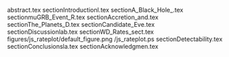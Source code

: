 abstract.tex
sectionIntroductionl.tex
sectionA_Black_Hole_.tex
sectionmuGRB_Event_R.tex
sectionAccretion_and.tex
sectionThe_Planets_D.tex
sectionCandidate_Eve.tex
sectionDiscussionlab.tex
sectionWD_Rates_sect.tex
figures/js_rateplot/default_figure.png
/js_rateplot.ps
sectionDetectability.tex
sectionConclusionsla.tex
sectionAcknowledgmen.tex
